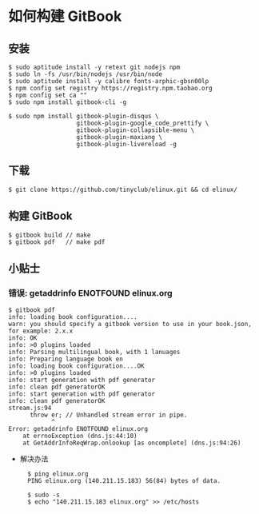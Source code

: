 
# 如何构建 GitBook

## 安装

    $ sudo aptitude install -y retext git nodejs npm
    $ sudo ln -fs /usr/bin/nodejs /usr/bin/node
    $ sudo aptitude install -y calibre fonts-arphic-gbsn00lp
    $ npm config set registry https://registry.npm.taobao.org
    $ npm config set ca ""
    $ sudo npm install gitbook-cli -g

    $ sudo npm install gitbook-plugin-disqus \
                       gitbook-plugin-google_code_prettify \
                       gitbook-plugin-collapsible-menu \
                       gitbook-plugin-maxiang \
                       gitbook-plugin-livereload -g

## 下载

    $ git clone https://github.com/tinyclub/elinux.git && cd elinux/

## 构建 GitBook

    $ gitbook build // make
    $ gitbook pdf   // make pdf

## 小贴士

### 错误: getaddrinfo ENOTFOUND elinux.org

    $ gitbook pdf
    info: loading book configuration....
    warn: you should specify a gitbook version to use in your book.json, for example: 2.x.x
    info: OK
    info: >0 plugins loaded
    info: Parsing multilingual book, with 1 lanuages
    info: Preparing language book en
    info: loading book configuration....OK
    info: >0 plugins loaded
    info: start generation with pdf generator
    info: clean pdf generatorOK
    info: start generation with pdf generator
    info: clean pdf generatorOK
    stream.js:94
          throw er; // Unhandled stream error in pipe.
                ^
    Error: getaddrinfo ENOTFOUND elinux.org
        at errnoException (dns.js:44:10)
        at GetAddrInfoReqWrap.onlookup [as oncomplete] (dns.js:94:26)

* 解决办法

        $ ping elinux.org
        PING elinux.org (140.211.15.183) 56(84) bytes of data.

        $ sudo -s
        $ echo "140.211.15.183 elinux.org" >> /etc/hosts
